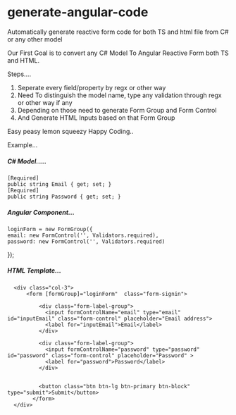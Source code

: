 # generate-angular-code
Automatically generate reactive form code for both TS and html file from C# or any other model

Our First Goal is to convert any C# Model To Angular Reactive Form both TS and HTML.

Steps....

1. Seperate  every field/property by regx or other way
2. Need To distinguish the model name, type any validation through regx or other way if any
3. Depending on those need to generate Form Group and Form Control
4. And Generate HTML Inputs based on that Form Group

Easy peasy lemon squeezy
Happy Coding..

Example...

<h5>C# Model.....</h5>

<div> 

    [Required]
    public string Email { get; set; }
    [Required]
    public string Password { get; set; }
    
</div>


<h5>Angular Component...</h5>

<div> 

    loginForm = new FormGroup({
    email: new FormControl('', Validators.required),
    password: new FormControl('', Validators.required)
  });

</div>
 



<h5>HTML Template...</h5>

  <div class="d-flex justify-content-center mt-5">

      <div class="col-3">
          <form [formGroup]="loginForm"  class="form-signin">
            
              <div class="form-label-group">
                <input formControlName="email" type="email" id="inputEmail" class="form-control" placeholder="Email address">
                <label for="inputEmail">Email</label>
              </div>
            
              <div class="form-label-group">
                <input formControlName="password" type="password" id="password" class="form-control" placeholder="Password" >
                <label for="password">Password</label>
              </div>
            
          
              <button class="btn btn-lg btn-primary btn-block" type="submit">Submit</button>
            </form>
      </div>

  </div>



 